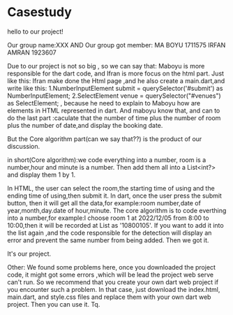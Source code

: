 # Casestudy
hello to our project!

Our group name:XXX
AND
Our group got member:
MA BOYU 1711575
IRFAN AMRAN 1923607

Due to our project is not so big , so we can say that: 
Maboyu is more responsible for the dart code, and Ifran is more focus on the html part.
Just like this:
Ifran make done the Html page ,and he also create a main.dart,and write like this:
1.NumberInputElement submit = querySelector('#submit') as NumberInputElement;
2.SelectElement venue = querySelector("#venues") as SelectElement;
, because he need to explain to Maboyu how are elements in HTML represented in dart.
And maboyu know that, and can to do the last part :caculate that the number of time plus the number of room plus the number of date,and display the booking date.

But the Core algorithm part(can we say that??) is the product of our discussion.

in short(Core algorithm):we code everything into a number, room is a number,hour and minute is a number.
Then add them all into a List<int?> and display them 1 by 1.

In HTML, the user can select the room,the starting time of using and the ending time of using,then submit it.
In dart, once the user press the submit button, then it will get all the data,for example:room number,date of year,month,day.date of hour,minute.
The core algorithm is to code everthing into a number,for example:I choose room 1 at 2022/12/05 from 8:00 to 10:00,then it will be recorded at List as '10800105'.
If you want to add it into the list again ,and the code responsible for the detection will display an error and prevent the same number from being added.
Then we got it.

It's our project.

Other:
We found some problems here, once you downloaded the project code, it might got some errors ,which will be lead the project web serve can't run.
So we recommend that you create your own dart web project if you encounter such a problem. 
In that case, just download the index.html, main.dart, and style.css files and replace them with your own dart web project. 
Then you can use it.
Tq.
